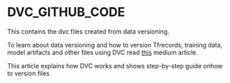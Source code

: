 # DVC_GITHUB_CODE

This contains the dvc files created from data versioning.

To learn about data versioning and how to version Tfrecords, training data, model artifacts and other files using DVC read [this](https://medium.com/geekculture/how-to-ensure-reproducibility-easily-in-data-science-through-version-control-1777ae3b15a) medium article. 

This article explains how DVC works and shows step-by-step guide onhow to version  files
